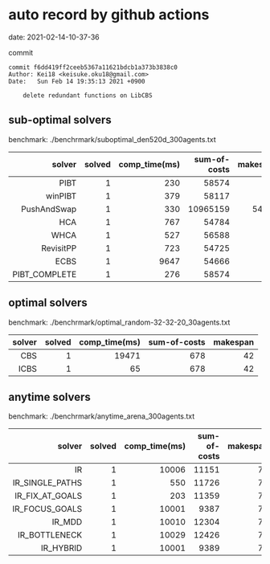 auto record by github actions
===
date: 2021-02-14-10-37-36

commit
```
commit f6dd419ff2ceeb5367a11621bdcb1a373b3838c0
Author: Kei18 <keisuke.oku18@gmail.com>
Date:   Sun Feb 14 19:35:13 2021 +0900

    delete redundant functions on LibCBS

```

## sub-optimal solvers
benchmark: ./benchrmark/suboptimal_den520d_300agents.txt

|solver | solved | comp_time(ms) | sum-of-costs | makespan |
| ---: | ---: | ---: | ---: | ---: |
| PIBT | 1 | 230 | 58574 | 386 |
| winPIBT | 1 | 379 | 58117 | 388 |
| PushAndSwap | 1 | 330 | 10965159 | 54639 |
| HCA | 1 | 767 | 54784 | 386 |
| WHCA | 1 | 527 | 56588 | 386 |
| RevisitPP | 1 | 723 | 54725 | 392 |
| ECBS | 1 | 9647 | 54666 | 389 |
| PIBT_COMPLETE | 1 | 276 | 58574 | 386 |

## optimal solvers
benchmark: ./benchrmark/optimal_random-32-32-20_30agents.txt

|solver | solved | comp_time(ms) | sum-of-costs | makespan |
| ---: | ---: | ---: | ---: | ---: |
| CBS | 1 | 19471 | 678 | 42 |
| ICBS | 1 | 65 | 678 | 42 |

## anytime solvers
benchmark: ./benchrmark/anytime_arena_300agents.txt

|solver | solved | comp_time(ms) | sum-of-costs | makespan |
| ---: | ---: | ---: | ---: | ---: |
| IR | 1 | 10006 | 11151 | 79 |
| IR_SINGLE_PATHS | 1 | 550 | 11726 | 79 |
| IR_FIX_AT_GOALS | 1 | 203 | 11359 | 79 |
| IR_FOCUS_GOALS | 1 | 10001 | 9387 | 79 |
| IR_MDD | 1 | 10010 | 12304 | 79 |
| IR_BOTTLENECK | 1 | 10029 | 12426 | 79 |
| IR_HYBRID | 1 | 10001 | 9389 | 79 |
